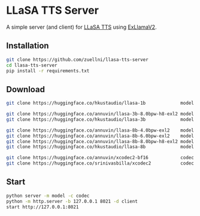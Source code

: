 # LLaSA TTS Server
A simple server (and client) for [LLaSA TTS](https://huggingface.co/collections/HKUSTAudio/llasa-679b87dbd06ac556cc0e0f44) using [ExLlamaV2](https://github.com/turboderp-org/exllamav2).

## Installation
```sh
git clone https://github.com/zuellni/llasa-tts-server
cd llasa-tts-server
pip install -r requirements.txt
```

## Download
```sh
git clone https://huggingface.co/hkustaudio/llasa-1b             model # 1b @ bf16

git clone https://huggingface.co/annuvin/llasa-3b-8.0bpw-h8-exl2 model # 3b @ 8.0bpw
git clone https://huggingface.co/hkustaudio/llasa-3b             model # 3b @ bf16

git clone https://huggingface.co/annuvin/llasa-8b-4.0bpw-exl2    model # 8b @ 4.0bpw
git clone https://huggingface.co/annuvin/llasa-8b-6.0bpw-exl2    model # 8b @ 6.0bpw
git clone https://huggingface.co/annuvin/llasa-8b-8.0bpw-h8-exl2 model # 8b @ 8.0bpw
git clone https://huggingface.co/hkustaudio/llasa-8b             model # 8b @ bf16

git clone https://huggingface.co/annuvin/xcodec2-bf16            codec # bf16
git clone https://huggingface.co/srinivasbilla/xcodec2           codec # fp32
```

## Start
```sh
python server -m model -c codec
python -m http.server -b 127.0.0.1 8021 -d client
start http://127.0.0.1:8021
```
